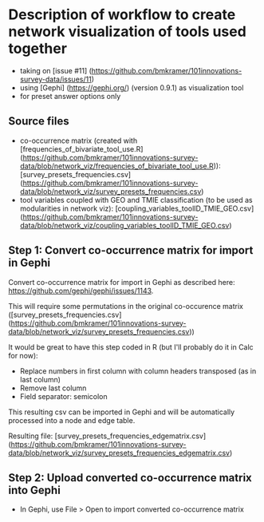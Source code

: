 # Description of workflow to create network visualization of tools used together
- taking on [issue #11] (https://github.com/bmkramer/101innovations-survey-data/issues/11)
- using [Gephi] (https://gephi.org/) (version 0.9.1) as visualization tool
- for preset answer options only

## Source files
- co-occurrence matrix (created with [frequencies_of_bivariate_tool_use.R] (https://github.com/bmkramer/101innovations-survey-data/blob/network_viz/frequencies_of_bivariate_tool_use.R)): [survey_presets_frequencies.csv] (https://github.com/bmkramer/101innovations-survey-data/blob/network_viz/survey_presets_frequencies.csv)
- tool variables coupled with GEO and TMIE classification (to be used as modularities in network viz): [coupling_variables_toolID_TMIE_GEO.csv] (https://github.com/bmkramer/101innovations-survey-data/blob/network_viz/coupling_variables_toolID_TMIE_GEO.csv)

## Step 1: Convert co-occurrence matrix for import in Gephi
Convert co-occurrence matrix for import in Gephi as described here: https://github.com/gephi/gephi/issues/1143.

This will require some permutations in the original co-occurence matrix ([survey_presets_frequencies.csv] (https://github.com/bmkramer/101innovations-survey-data/blob/network_viz/survey_presets_frequencies.csv))

It would be great to have this step coded in R (but I'll probably do it in Calc for now):

- Replace numbers in first column with column headers transposed (as in last column)
- Remove last column
- Field separator: semicolon 

This resulting csv can be imported in Gephi and will be automatically processed into a node and edge table.

Resulting file: [survey_presets_frequencies_edgematrix.csv] (https://github.com/bmkramer/101innovations-survey-data/blob/network_viz/survey_presets_frequencies_edgematrix.csv)

## Step 2: Upload converted co-occurrence matrix into Gephi

- In Gephi, use File > Open to import converted co-occurrence matrix
